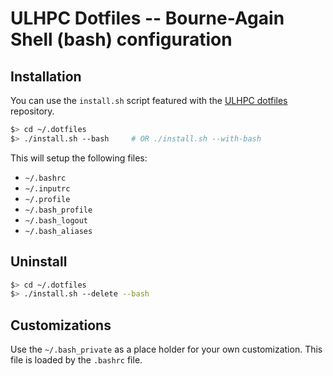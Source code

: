 # ULHPC Dotfiles -- Bourne-Again Shell (bash) configuration

## Installation

You can use the `install.sh` script featured with the [ULHPC dotfiles](https://github.com/ULHPC/dotfiles) repository.

``` bash
$> cd ~/.dotfiles
$> ./install.sh --bash     # OR ./install.sh --with-bash
```
This will setup the following files:

* `~/.bashrc`
* `~/.inputrc`
* `~/.profile`
* `~/.bash_profile`
* `~/.bash_logout`
* `~/.bash_aliases`

## Uninstall

``` bash
$> cd ~/.dotfiles
$> ./install.sh --delete --bash
```

## Customizations

Use the `~/.bash_private` as a place holder for your own customization. This file is loaded by the `.bashrc` file.
